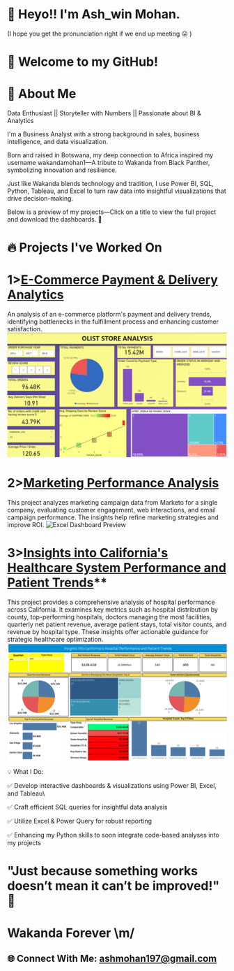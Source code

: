 # 👋 **Heyo!! I'm Ash_win Mohan.** 
(I hope you get the pronunciation right if we end up meeting :stuck_out_tongue: )

# 🚀 Welcome to my GitHub!

# 🌟 About Me

Data Enthusiast || Storyteller with Numbers || Passionate about BI & Analytics

I'm a Business Analyst with a strong background in sales, business intelligence, and data visualization.

Born and raised in Botswana, my deep connection to Africa inspired my username wakandamohan1—A tribute to Wakanda from Black Panther, symbolizing innovation and resilience.

Just like Wakanda blends technology and tradition, I use Power BI, SQL, Python, Tableau, and Excel to turn raw data into insightful visualizations that drive decision-making.

Below is a preview of my projects—Click on a title to view the full project and download the dashboards. 🚀

# 🔥 Projects I've Worked On

# 1>[E-Commerce Payment & Delivery Analytics](https://github.com/wakandamohan1/E-Commerce-Payment-and-Delivery-Analytics-Case-Study)
An analysis of an e-commerce platform's payment and delivery trends, identifying bottlenecks in the fulfillment process and enhancing customer satisfaction.
![Power BI Dashboard Preview](https://github.com/wakandamohan1/E-Commerce-Payment-and-Delivery-Analytics-Case-Study/blob/main/Ecommerce_Powerbi.png)



# 2>[Marketing Performance Analysis](https://github.com/wakandamohan1/Marketing-Performance-Marketo-Data)
This project analyzes marketing campaign data from Marketo for a single company, evaluating customer engagement, web interactions, and email campaign performance. The insights help refine marketing strategies and improve ROI.
![Excel Dashboard Preview](https://github.com/wakandamohan1/Marketing-Performance-Marketo-Data/blob/main/Screenshot%202025-03-23%20152747.png)

# 3>[Insights into California's Healthcare System Performance and Patient Trends](https://github.com/wakandamohan1/California-Healthcare-Capacity-Study)**
This project provides a comprehensive analysis of hospital performance across California. It examines key metrics such as hospital distribution by county, top-performing hospitals, doctors managing the most facilities, quarterly net patient revenue, average patient stays, total visitor counts, and revenue by hospital type. These insights offer actionable guidance for strategic healthcare optimization.
![Tableau Dashboard Preview](https://github.com/wakandamohan1/California-Healthcare-Capacity-Study/blob/main/tableau_screenshot.png)




💡 What I Do:

✅ Develop interactive dashboards & visualizations using Power BI, Excel, and Tableau\

✅ Craft efficient SQL queries for insightful data analysis

✅ Utilize Excel & Power Query for robust reporting

✅ Enhancing my Python skills to soon integrate code-based analyses into my projects


# "Just because something works doesn’t mean it can’t be improved!" 🖤
# **Wakanda Forever \m/**


## 🌐 Connect With Me: ashmohan197@gmail.com
